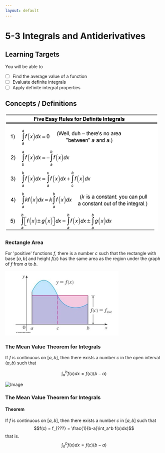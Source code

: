 ```yaml
---
layout: default
---
```


# 5-3 Integrals and Antiderivatives

## Learning Targets

You will be able to
- [ ] Find the average value of a function
- [ ] Evaluate definite integrals
- [ ] Apply definite integral properties

## Concepts / Definitions

![Five Easy Rules for Definite Integrals](../assets/calculus/5-3-definite-integrals-and-antiderivatives_1.png)

### Rectangle Area

For 'positive' functions $f$, there is a number $c$ such that the rectangle with base $[a,b]$ and height $f(c)$ has the same area as the region under the graph of $f$ from $a$ to $b$.

![Rectangle under the curve](../assets/calculus/5-3-definite-integrals-and-antiderivatives_2.png)

### The Mean Value Theorem for Integrals

If $f$ is continuous on $[a,b]$, then there exists a number $c$ in the open interval $(a,b)$ such that

$$\int_a^b f(x)dx = f(c)(b-a)$$

![Image](../assets/calculus/5-3-definite-integrals-and-antiderivatives_4.png)

### The Mean Value Theorem for Integrals

#### Theorem
If $f$ is continuous on $[a,b]$, then there exists a number $c$ in $[a,b]$ such that
$$f(c) = f_{???} = \frac{1}{b-a}\int_a^b f(x)dx)$$
that is.
$$\int_a^b f(x)dx = f(c)(b-a)$$
